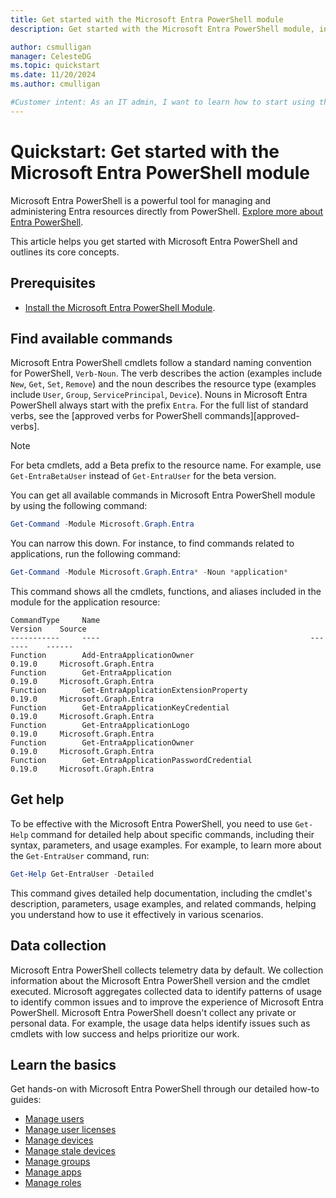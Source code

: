 ```yaml
---
title: Get started with the Microsoft Entra PowerShell module
description: Get started with the Microsoft Entra PowerShell module, including installation, core concepts, commands, and how to get help.

author: csmulligan
manager: CelesteDG
ms.topic: quickstart
ms.date: 11/20/2024
ms.author: cmulligan

#Customer intent: As an IT admin, I want to learn how to start using the Microsoft Entra PowerShell module, including installation, core concepts, commands, and how to get help.
---
```


# Quickstart: Get started with the Microsoft Entra PowerShell module

Microsoft Entra PowerShell is a powerful tool for managing and administering Entra resources directly from PowerShell. [Explore more about Entra PowerShell](overview.md).

This article helps you get started with Microsoft Entra PowerShell and outlines its core concepts.

## Prerequisites

- [Install the Microsoft Entra PowerShell Module](installation.md).

## Find available commands

Microsoft Entra PowerShell cmdlets follow a standard naming convention for PowerShell, `Verb-Noun`. The verb describes the action (examples include `New`, `Get`, `Set`, `Remove`) and the noun describes the resource type (examples include `User`, `Group`, `ServicePrincipal`, `Device`). Nouns in Microsoft Entra PowerShell always start with the prefix `Entra`. For the full list of standard verbs, see the  [approved verbs for PowerShell commands][approved-verbs].

> [!NOTE]
> For beta cmdlets, add a Beta prefix to the resource name. For example, use `Get-EntraBetaUser` instead of `Get-EntraUser` for the beta version.

You can get all available commands in Microsoft Entra PowerShell module by using the following command:

```powershell
Get-Command -Module Microsoft.Graph.Entra
```

You can narrow this down. For instance, to find commands related to applications, run the following command:

```powershell
Get-Command -Module Microsoft.Graph.Entra* -Noun *application*
```

This command shows all the cmdlets, functions, and aliases included in the module for the application resource:

```Output
CommandType     Name                                               Version    Source
-----------     ----                                               -------    ------
Function        Add-EntraApplicationOwner                          0.19.0     Microsoft.Graph.Entra
Function        Get-EntraApplication                               0.19.0     Microsoft.Graph.Entra
Function        Get-EntraApplicationExtensionProperty              0.19.0     Microsoft.Graph.Entra
Function        Get-EntraApplicationKeyCredential                  0.19.0     Microsoft.Graph.Entra
Function        Get-EntraApplicationLogo                           0.19.0     Microsoft.Graph.Entra
Function        Get-EntraApplicationOwner                          0.19.0     Microsoft.Graph.Entra
Function        Get-EntraApplicationPasswordCredential             0.19.0     Microsoft.Graph.Entra
```

## Get help

To be effective with the Microsoft Entra PowerShell, you need to use `Get-Help` command for detailed help about specific commands, including their syntax, parameters, and usage examples.
For example, to learn more about the `Get-EntraUser` command, run:

```powershell
Get-Help Get-EntraUser -Detailed
```

This command gives detailed help documentation, including the cmdlet's description, parameters, usage examples, and related commands, helping you understand how to use it effectively in various scenarios.

## Data collection

Microsoft Entra PowerShell collects telemetry data by default. We collection information about the Microsoft Entra PowerShell version and the cmdlet executed. Microsoft aggregates collected data to identify patterns of usage to identify common issues and to improve the experience of Microsoft Entra PowerShell.
Microsoft Entra PowerShell doesn't collect any private or personal data. For example, the usage data helps identify issues such as cmdlets with low success and helps prioritize our work.

## Learn the basics

Get hands-on with Microsoft Entra PowerShell through our detailed how-to guides:

- [Manage users](manage-user.md)
- [Manage user licenses](how-to-manage-user-licenses.md)
- [Manage devices](manage-devices.md)
- [Manage stale devices](manage-stale-devices.md)
- [Manage groups](manage-groups.md)
- [Manage apps](manage-apps.md)
- [Manage roles](manage-roles.md)
